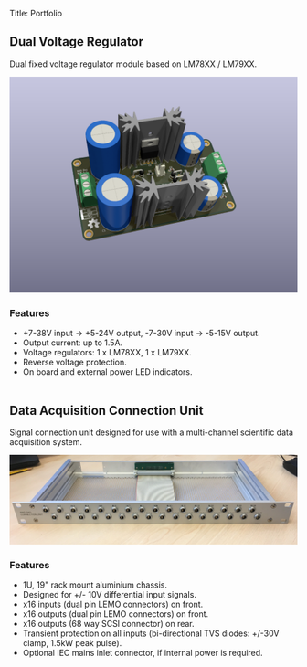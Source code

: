 Title: Portfolio

## Dual Voltage Regulator

Dual fixed voltage regulator module based on LM78XX / LM79XX.

![img-half-width](../images/portfolio/dual-voltage-regulator.png)

### Features
* +7-38V input -> +5-24V output, -7-30V input -> -5-15V output.
* Output current: up to 1.5A.
* Voltage regulators: 1 x LM78XX, 1 x LM79XX.
* Reverse voltage protection.
* On board and external power LED indicators.
<br/><br/>

## Data Acquisition Connection Unit

Signal connection unit designed for use with a multi-channel scientific data
acquisition system.

![img-half-width](../images/portfolio/daq-connection-unit.jpg)

### Features
* 1U, 19" rack mount aluminium chassis.
* Designed for +/- 10V differential input signals.
* x16 inputs (dual pin LEMO connectors) on front.
* x16 outputs (dual pin LEMO connectors) on front.
* x16 outputs (68 way SCSI connector) on rear.
* Transient protection on all inputs (bi-directional TVS diodes: +/-30V clamp,
1.5kW peak pulse).
* Optional IEC mains inlet connector, if internal power is required.
